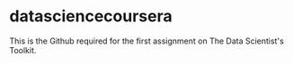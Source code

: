 # datasciencecoursera
This is the Github required for the first assignment on The Data Scientist's Toolkit.
